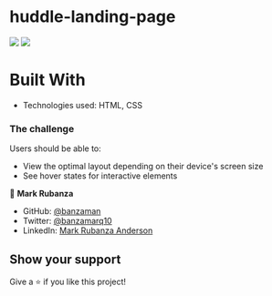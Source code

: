 # huddle-landing-page

![](https://img.shields.io/badge/Academic-blue)
![](https://img.shields.io/badge/HTML-red)


# Built With

- Technologies used: HTML, CSS

### The challenge

Users should be able to:

- View the optimal layout depending on their device's screen size
- See hover states for interactive elements


👤 **Mark Rubanza**

- GitHub: [@banzaman](https://github.com/banzaman)
- Twitter: [@banzamarq10](https://twitter.com/banzamarq10)
- LinkedIn: [Mark Rubanza Anderson](https://www.linkedin.com/in/mark-rubanza-anderson-4399a2211/)

## Show your support

Give a ⭐️ if you like this project!
